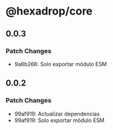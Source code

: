 # @hexadrop/core

## 0.0.3

### Patch Changes

- 9a6b266: Solo exportar módulo ESM

## 0.0.2

### Patch Changes

- 99af919: Actualizar dependencias
- 99af919: Solo exportar módulo ESM
